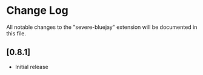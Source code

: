 # Change Log
All notable changes to the "severe-bluejay" extension will be documented in this file.

## [0.8.1]
- Initial release
